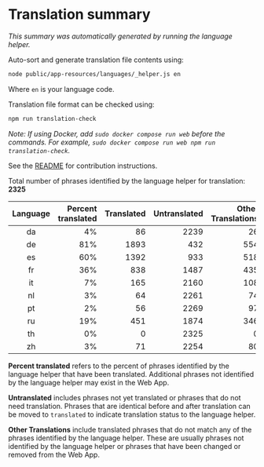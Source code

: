 # Translation summary

_This summary was automatically generated by running the language helper._

Auto-sort and generate translation file contents using:

```bash
node public/app-resources/languages/_helper.js en
```

Where `en` is your language code.

Translation file format can be checked using:

```bash
npm run translation-check
```

_Note: If using Docker, add `sudo docker compose run web` before the commands.
For example, `sudo docker compose run web npm run translation-check`._

See the [README](https://github.com/FarmBot/Farmbot-Web-App#translating-the-web-app) for contribution instructions.

Total number of phrases identified by the language helper for translation: __2325__

|Language|Percent translated|Translated|Untranslated|Other Translations|
|:---:|---:|---:|---:|---:|
|da|4%|86|2239|26|
|de|81%|1893|432|554|
|es|60%|1392|933|518|
|fr|36%|838|1487|435|
|it|7%|165|2160|108|
|nl|3%|64|2261|74|
|pt|2%|56|2269|97|
|ru|19%|451|1874|346|
|th|0%|0|2325|0|
|zh|3%|71|2254|80|

**Percent translated** refers to the percent of phrases identified by the
language helper that have been translated. Additional phrases not identified
by the language helper may exist in the Web App.


**Untranslated** includes phrases not yet translated or phrases that do not
need translation. Phrases that are identical before and after translation
can be moved to `translated` to indicate translation status to the language
helper.

**Other Translations** include translated phrases that do not match any of
the phrases identified by the language helper. These are usually phrases
not identified by the language helper or phrases that have been changed
or removed from the Web App.
